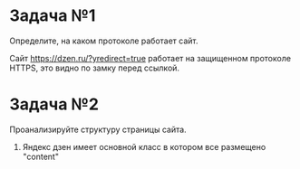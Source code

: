 # Задача №1
Определите, на каком протоколе работает сайт.

Сайт https://dzen.ru/?yredirect=true работает на защищенном протоколе HTTPS, это видно по замку перед ссылкой.
# Задача №2
Проанализируйте структуру страницы сайта.

1. Яндекс дзен имеет основной класс в котором все размещено "content"